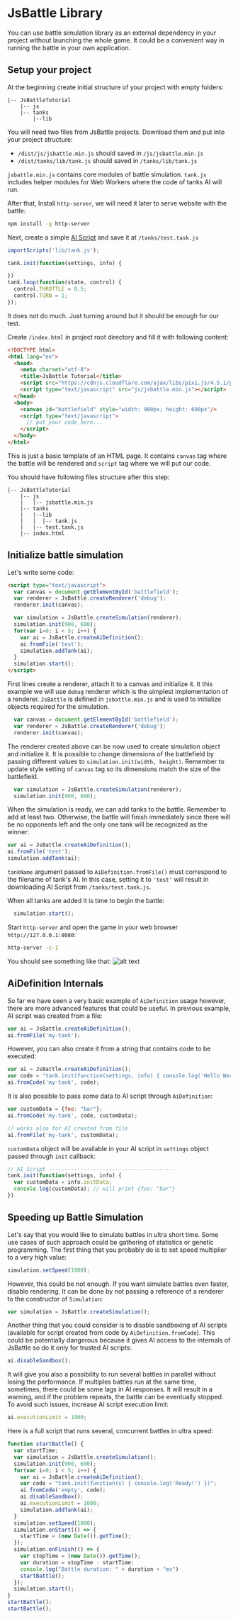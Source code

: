 # JsBattle Library

You can use battle simulation library as an external dependency in your project without launching the whole game. It could be a convenient way in running the battle in your own application.

## Setup your project

At the beginning create initial structure of your project with empty folders:

```
|-- JsBattleTutorial
    |-- js
    |-- tanks
        |--lib
```
You will need two files from JsBattle projects. Download them and put into your project structure:

 - `/dist/js/jsbattle.min.js` should saved in `/js/jsbattle.min.js`
 - `/dist/tanks/lib/tank.js` should saved in `/tanks/lib/tank.js`

`jsbattle.min.js` contains core modules of battle simulation. `tank.js` includes helper modules for Web Workers where the code of tanks AI will run.

After that, Install `http-server`, we will need it later to serve website with the battle:

```bash
npm install -g http-server
```

Next, create a simple [AI Script](/docs/manual/ai_script.md) and save it at `/tanks/test.task.js`

```javascript
importScripts('lib/tank.js');

tank.init(function(settings, info) {

})
tank.loop(function(state, control) {
  control.THROTTLE = 0.5;
  control.TURN = 1;
});
```

It does not do much. Just turning around but it should be enough for our test.

Create `/index.html` in project root directory and fill it with following content:

```html
<!DOCTYPE html>
<html lang="en">
  <head>
    <meta charset="utf-8">
    <title>JsBattle Tutorial</title>
    <script src="https://cdnjs.cloudflare.com/ajax/libs/pixi.js/4.5.1/pixi.min.js"></script>
    <script type="text/javascript" src="js/jsbattle.min.js"></script>
  </head>
  <body>
    <canvas id="battlefield" style="width: 900px; height: 600px"/>
    <script type="text/javascript">
      // put your code here...
    </script>
  </body>
</html>
```

This is just a basic template of an HTML page. It contains `canvas` tag where the battle will be rendered and
`script` tag where we will put our code.

You should have following files structure after this step:

```
|-- JsBattleTutorial
    |-- js
    |   |-- jsbattle.min.js
    |-- tanks
    |   |--lib
    |   |  |-- tank.js
    |   |-- test.tank.js
    |-- index.html
```

## Initialize battle simulation

Let's write some code:

```html
<script type="text/javascript">
  var canvas = document.getElementById('battlefield');
  var renderer = JsBattle.createRenderer('debug');
  renderer.init(canvas);

  var simulation = JsBattle.createSimulation(renderer);
  simulation.init(900, 600);
  for(var i=0; i < 5; i++) {
    var ai = JsBattle.createAiDefinition();
    ai.fromFile('test');
    simulation.addTank(ai);
  }
  simulation.start();
</script>
```

First lines create a renderer, attach it to a canvas and initialize it. It this example we will use `debug` renderer which is the simplest implementation of a renderer. `JsBattle` is defined in `jsbattle.min.js` and is used to initialize objects required for the simulation.

```javascript
  var canvas = document.getElementById('battlefield');
  var renderer = JsBattle.createRenderer('debug');
  renderer.init(canvas);
```

The renderer created above can be now used to create simulation object and initialize it. It is possible to change dimensions of the battlefield by passing different values to `simulation.init(width, height)`. Remember to update style setting of `canvas` tag so its dimensions match the size of the battlefield.

```javascript
  var simulation = JsBattle.createSimulation(renderer);
  simulation.init(900, 600);
```

When the simulation is ready, we can add tanks to the battle. Remember to add at least two. Otherwise, the battle will finish immediately since there will be no opponents left and the only one tank will be recognized as the winner:

```javascript
var ai = JsBattle.createAiDefinition();
ai.fromFile('test');
simulation.addTank(ai);
```

`tankName` argument passed to `AiDefinition.fromFile()` must correspond to the filename of tank's AI. In this case, setting it to `'test'` will result in downloading AI Script from `/tanks/test.tank.js`.

When all tanks are added it is time to begin the battle:

```javascript
  simulation.start();
```

Start `http-server` and open the game in your web browser `http://127.0.0.1:8080`:

```bash
http-server -c-1
```

You should see something like that:
![alt text](/docs/img/debug_renderer_001.png)

## AiDefinition Internals

So far we have seen a very basic example of `AiDefinition` usage however, there are more advanced features that could be useful. In previous example, AI script was created from a file:

```javascript
var ai = JsBattle.createAiDefinition();
ai.fromFile('my-tank');
```
However, you can also create it from a string that contains code to be executed:

```javascript
var ai = JsBattle.createAiDefinition();
var code = "tank.init(function(settings, info) { console.log('Hello World!') })";
ai.fromCode('my-tank', code);
```

It is also possible to pass some data to AI script through `AiDefinition`:

```javascript
var customData = {foo: "bar"};
ai.fromCode('my-tank', code, customData);

// works also for AI created from file
ai.fromFile('my-tank', customData);
```

`customData` object will be available in your AI script in `settings` object passed through `init` callback:

```javascript
// AI Script ----------------------------------------
tank.init(function(settings, info) {
  var customData = info.initData;
  console.log(customData); // will print {foo: "bar"}
})
```

## Speeding up Battle Simulation

Let's say that you would like to simulate battles in ultra short time. Some use cases of such approach could be gathering of statistics or genetic programming. The first thing that you probably do is to set speed multiplier to a very high value:

```javascript
simulation.setSpeed(1000);
```

However, this could be not enough. If you want simulate battles even faster, disable rendering. It can be done by not passing a reference of a renderer to the constructor of `Simulation`:

```javascript
var simulation = JsBattle.createSimulation();
```

Another thing that you could consider is to disable sandboxing of AI scripts (available for script created from code by `AiDefinition.fromCode`). This could be potentially dangerous because it gives AI access to the internals of JsBattle so do it only for trusted AI scripts:

```javascript
ai.disableSandbox();
```

It will give you also a possibility to run several battles in parallel without losing the performance. If multiples battles run at the same time, sometimes, there could be some lags in AI responses. It will result in a warning, and if the problem repeats, the battle can be eventually stopped. To avoid such issues, increase AI script execution limit:

```javascript
ai.executionLimit = 1000;
```

Here is a full script that runs several, concurrent battles in ultra speed:

```javascript
function startBattle() {
  var startTime;
  var simulation = JsBattle.createSimulation();
  simulation.init(900, 600);
  for(var i=0; i < 5; i++) {
    var ai = JsBattle.createAiDefinition();
    var code = "tank.init(function(s) { console.log('Ready!') })";
    ai.fromCode('empty', code);
    ai.disableSandbox();
    ai.executionLimit = 1000;
    simulation.addTank(ai);
  }
  simulation.setSpeed(1000);
  simulation.onStart(() => {
    startTime = (new Date()).getTime();
  });
  simulation.onFinish(() => {
    var stopTime = (new Date()).getTime();
    var duration = stopTime - startTime;
    console.log("Battle duration: " + duration + "ms")
    startBattle();
  });
  simulation.start();
}
startBattle();
startBattle();
```
